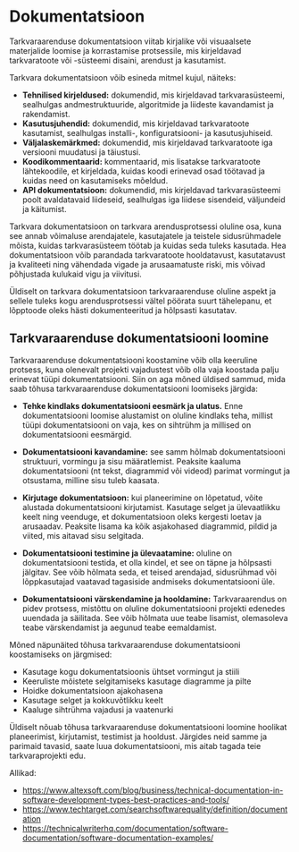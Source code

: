 # Dokumentatsioon

Tarkvaraarenduse dokumentatsioon viitab kirjalike või visuaalsete materjalide loomise ja korrastamise protsessile, mis kirjeldavad tarkvaratoote või -süsteemi disaini, arendust ja kasutamist.

Tarkvara dokumentatsioon võib esineda mitmel kujul, näiteks:

- **Tehnilised kirjeldused:** dokumendid, mis kirjeldavad tarkvarasüsteemi, sealhulgas andmestruktuuride, algoritmide ja liideste kavandamist ja rakendamist.
- **Kasutusjuhendid:** dokumendid, mis kirjeldavad tarkvaratoote kasutamist, sealhulgas installi-, konfiguratsiooni- ja kasutusjuhiseid.
- **Väljalaskemärkmed:** dokumendid, mis kirjeldavad tarkvaratoote iga versiooni muudatusi ja täiustusi.
- **Koodikommentaarid:** kommentaarid, mis lisatakse tarkvaratoote lähtekoodile, et kirjeldada, kuidas koodi erinevad osad töötavad ja kuidas need on kasutamiseks mõeldud.
- **API dokumentatsioon:** dokumendid, mis kirjeldavad tarkvarasüsteemi poolt avaldatavaid liideseid, sealhulgas iga liidese sisendeid, väljundeid ja käitumist.

Tarkvara dokumentatsioon on tarkvara arendusprotsessi oluline osa, kuna see annab võimaluse arendajatele, kasutajatele ja teistele sidusrühmadele mõista, kuidas tarkvarasüsteem töötab ja kuidas seda tuleks kasutada. Hea dokumentatsioon võib parandada tarkvaratoote hooldatavust, kasutatavust ja kvaliteeti ning vähendada vigade ja arusaamatuste riski, mis võivad põhjustada kulukaid vigu ja viivitusi.

Üldiselt on tarkvara dokumentatsioon tarkvaraarenduse oluline aspekt ja sellele tuleks kogu arendusprotsessi vältel pöörata suurt tähelepanu, et lõpptoode oleks hästi dokumenteeritud ja hõlpsasti kasutatav.

## Tarkvaraarenduse dokumentatsiooni loomine

Tarkvaraarenduse dokumentatsiooni koostamine võib olla keeruline protsess, kuna olenevalt projekti vajadustest võib olla vaja koostada palju erinevat tüüpi dokumentatsiooni. Siin on aga mõned üldised sammud, mida saab tõhusa tarkvaraarenduse dokumentatsiooni loomiseks järgida:

- **Tehke kindlaks dokumentatsiooni eesmärk ja ulatus.** Enne dokumentatsiooni loomise alustamist on oluline kindlaks teha, millist tüüpi dokumentatsiooni on vaja, kes on sihtrühm ja millised on dokumentatsiooni eesmärgid.

- **Dokumentatsiooni kavandamine:** see samm hõlmab dokumentatsiooni struktuuri, vormingu ja sisu määratlemist. Peaksite kaaluma dokumentatsiooni (nt tekst, diagrammid või videod) parimat vormingut ja otsustama, milline sisu tuleb kaasata.

- **Kirjutage dokumentatsioon:** kui planeerimine on lõpetatud, võite alustada dokumentatsiooni kirjutamist. Kasutage selget ja ülevaatlikku keelt ning veenduge, et dokumentatsioon oleks kergesti loetav ja arusaadav. Peaksite lisama ka kõik asjakohased diagrammid, pildid ja viited, mis aitavad sisu selgitada.

- **Dokumentatsiooni testimine ja ülevaatamine:** oluline on dokumentatsiooni testida, et olla kindel, et see on täpne ja hõlpsasti jälgitav. See võib hõlmata seda, et teised arendajad, sidusrühmad või lõppkasutajad vaatavad tagasiside andmiseks dokumentatsiooni üle.

- **Dokumentatsiooni värskendamine ja hooldamine:** Tarkvaraarendus on pidev protsess, mistõttu on oluline dokumentatsiooni projekti edenedes uuendada ja säilitada. See võib hõlmata uue teabe lisamist, olemasoleva teabe värskendamist ja aegunud teabe eemaldamist.

Mõned näpunäited tõhusa tarkvaraarenduse dokumentatsiooni koostamiseks on järgmised:

- Kasutage kogu dokumentatsioonis ühtset vormingut ja stiili
- Keeruliste mõistete selgitamiseks kasutage diagramme ja pilte
- Hoidke dokumentatsioon ajakohasena
- Kasutage selget ja kokkuvõtlikku keelt
- Kaaluge sihtrühma vajadusi ja vaatenurki

Üldiselt nõuab tõhusa tarkvaraarenduse dokumentatsiooni loomine hoolikat planeerimist, kirjutamist, testimist ja hooldust. Järgides neid samme ja parimaid tavasid, saate luua dokumentatsiooni, mis aitab tagada teie tarkvaraprojekti edu.

Allikad:
- https://www.altexsoft.com/blog/business/technical-documentation-in-software-development-types-best-practices-and-tools/
- https://www.techtarget.com/searchsoftwarequality/definition/documentation
- https://technicalwriterhq.com/documentation/software-documentation/software-documentation-examples/